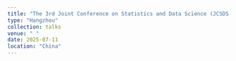```yaml
---
title: "The 3rd Joint Conference on Statistics and Data Science (JCSDS 2025)"
type: "Hangzhou"
collection: talks
venue: " "
date: 2025-07-11
location: "China"
---
```

